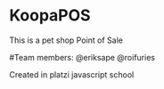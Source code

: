 # KoopaPOS
This is a pet shop Point of Sale

#Team members:
@eriksape
@roifuries

Created in platzi javascript school
